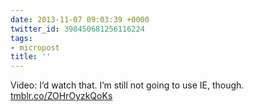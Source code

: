 ```yaml
---
date: 2013-11-07 09:03:39 +0000
twitter_id: 398450681256116224
tags:
- micropost
title: ''
---
```


Video: I’d watch that. I’m still not going to use IE, though. [tmblr.co/ZOHrOyzkQoKs](http://tmblr.co/ZOHrOyzkQoKs)
